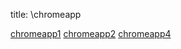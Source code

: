title: \chromeapp 

[chromeapp1](/pages/dokuwiki/chromeapp/chromeapp1)
[chromeapp2](/pages/dokuwiki/chromeapp/chromeapp2)
[chromeapp4](/pages/dokuwiki/chromeapp/chromeapp4)
